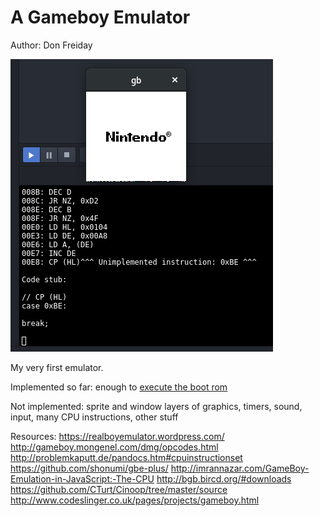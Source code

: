 # A Gameboy Emulator
Author: Don Freiday

![screenshot](https://github.com/donfreiday/gb/blob/master/screenshot.png)

My very first emulator.

Implemented so far: enough to [execute the boot rom](https://youtu.be/jGuP2uIBTVw)

Not implemented: sprite and window layers of graphics, timers, sound, input, many CPU instructions, other stuff

Resources:
<https://realboyemulator.wordpress.com/>
<http://gameboy.mongenel.com/dmg/opcodes.html>
<http://problemkaputt.de/pandocs.htm#cpuinstructionset>
<https://github.com/shonumi/gbe-plus/>
<http://imrannazar.com/GameBoy-Emulation-in-JavaScript:-The-CPU>
<http://bgb.bircd.org/#downloads>
<https://github.com/CTurt/Cinoop/tree/master/source>
<http://www.codeslinger.co.uk/pages/projects/gameboy.html>
